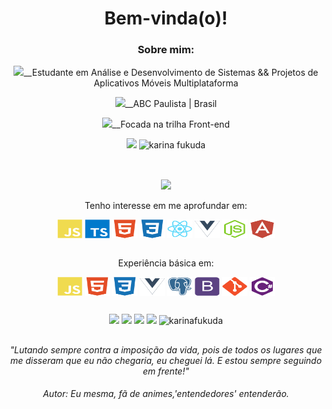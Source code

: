 

<div align="center">
 <h1> Bem-vinda(o)!  </h1>
 
 <h3> Sobre mim: </h3>


 <p> <img src="https://img.icons8.com/ios-glyphs/20/4a90e2/student-female.png"/>__Estudante em Análise e Desenvolvimento de Sistemas && Projetos de Aplicativos Móveis Multiplataforma </p>
 <p> <img src="https://img.icons8.com/ios-glyphs/20/4a90e2/smart-home-connection.png"/>__ABC Paulista | Brasil </p>
 <p> <img src="https://img.icons8.com/ios-glyphs/20/4a90e2/goal.png"/>__Focada na trilha Front-end</p>
</div>

<div align="center">
  <img height="180em"  src="https://github-readme-stats.vercel.app/api?username=karinafukuda&show_icons=true&theme=nightowl&include_all_commits=true&count_private=true"/>
  <img height="180em"  src="https://github-readme-streak-stats.herokuapp.com/?user=karinafukuda&theme=nightowl" alt="karina fukuda" />
</div>

##


 <div style="display: inline_block" align="center" ><br>

  <div>
    <img height="180em" right="200em" src="https://github-readme-stats.vercel.app/api/top-langs/?username=Karinafukuda&hide=scss&layout=compact&langs+count=16&theme=nightowl"/>
  </div>
   <p> Tenho interesse em me aprofundar em: </p>
   <img align="center" alt="logo javascript" height="30" width="40" src="https://raw.githubusercontent.com/devicons/devicon/master/icons/javascript/javascript-plain.svg"/>
   <img align="center" alt="logo typescript" height="30" width="40" src="https://raw.githubusercontent.com/devicons/devicon/master/icons/typescript/typescript-plain.svg"/>
   <img align="center" alt="logo html5" height="30" width="40" src="https://raw.githubusercontent.com/devicons/devicon/master/icons/html5/html5-plain.svg"/>
   <img align="center" alt="logo css3" height="30" width="40" src="https://raw.githubusercontent.com/devicons/devicon/master/icons/css3/css3-plain.svg"/>
   <img align="center" alt="logo react.js" height="30" width="40" src="https://raw.githubusercontent.com/devicons/devicon/master/icons/react/react-original.svg"/>
   <img align="center" alt="logo vue.js" height="30" width="40" src="https://raw.githubusercontent.com/devicons/devicon/master/icons/vuejs/vuejs-plain.svg"/>
   <img align="center" alt="logo node.js" height="30" width="40" src="https://raw.githubusercontent.com/devicons/devicon/master/icons/nodejs/nodejs-original.svg"/>
   <img align="center" alt="logo angular" height="30" width="40" src="https://raw.githubusercontent.com/devicons/devicon/master/icons/angularjs/angularjs-plain.svg"/>
   
</div> 
<div style="display: inline_block"  align="center"><br>
   
   <p> Experiência básica em: </p>
   <img align="center" alt="logo javascript" height="30" width="40" src="https://raw.githubusercontent.com/devicons/devicon/master/icons/javascript/javascript-plain.svg"/>
   <img align="center" alt="logo html5" height="30" width="40" src="https://raw.githubusercontent.com/devicons/devicon/master/icons/html5/html5-plain.svg"/>
   <img align="center" alt="logo css" height="30" width="40" src="https://raw.githubusercontent.com/devicons/devicon/master/icons/css3/css3-plain.svg"/>
   <img align="center" alt="logo vue.js" height="30" width="40" src="https://raw.githubusercontent.com/devicons/devicon/master/icons/vuejs/vuejs-plain.svg"/>
   <img align="center" alt="logo postgresql" height="30" width="40" src="https://raw.githubusercontent.com/devicons/devicon/master/icons/postgresql/postgresql-plain.svg"/>
   <img align="center" alt="logo bootstrap" height="30" width="40" src="https://raw.githubusercontent.com/devicons/devicon/master/icons/bootstrap/bootstrap-plain.svg"/>
   <img align="center" alt="logo git" height="30" width="40" src="https://raw.githubusercontent.com/devicons/devicon/master/icons/git/git-plain.svg"/>
   <img align="center" alt="logo git" height="30" width="40" src="https://raw.githubusercontent.com/devicons/devicon/master/icons/csharp/csharp-plain.svg"/>

</div> 

##

<div align="center" >
   <a href="https://www.linkedin.com/in/karina-f-859339bb/" target="_blank"><img src="https://img.shields.io/badge/-Linkedin-%230077B5?style=for-the-badge&logo=linkedin&logoColor=white" target="_blank"></a> 
   <a href="mailto:karinarfukuda@gmail.com"><img src="https://img.shields.io/badge/-Gmail-%23333?style=for-the-badge&logo=gmail&logoColor=white" target="_blank"></a> 
   <a href="https://discord.gg/3ceJgTuh" target="_blank"><img src="https://img.shields.io/badge/-Discord-7289DA?style=for-the-badge&logo=discord&logoColor=white" target="_blank"></a> 
    <a href="https://www.instagram.com/karina_fukuda" target="_blank"><img src="https://img.shields.io/badge/-Instagram-%23E4405F?style=for-the-badge&logo=instagram&logoColor=white" target="_blank"></a> 
   <img height="25" width="130" src="https://komarev.com/ghpvc/?username=karinafukuda&color=green" alt="karinafukuda" /> 
 
 ##
 
   <em>"Lutando sempre contra a imposição da vida, pois de todos os lugares que me disseram que eu não chegaria, eu cheguei lá. E estou sempre seguindo em frente!"</em>
   ###### Autor: Eu mesma, fã de animes,'entendedores' entenderão. 

  </div>

 

